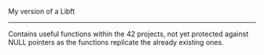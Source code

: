 My version of a Libft
___________________
Contains useful functions within the 42 projects, not yet protected against NULL pointers as the functions replicate the already existing ones.
